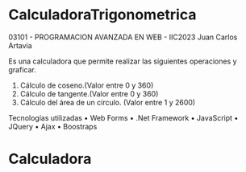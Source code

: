 # CalculadoraTrigonometrica
03101 - PROGRAMACION AVANZADA EN WEB - IIC2023   Juan Carlos Artavia

Es una calculadora que permite realizar las siguientes operaciones y graficar.
1. Cálculo de coseno.(Valor entre 0 y 360)
2. Cálculo de tangente.(Valor entre 0 y 360)
3. Cálculo del área de un círculo. (Valor entre 1 y 2600)

Tecnologías utilizadas
• Web Forms
• .Net Framework
• JavaScript
• JQuery
• Ajax
• Boostraps
# Calculadora
